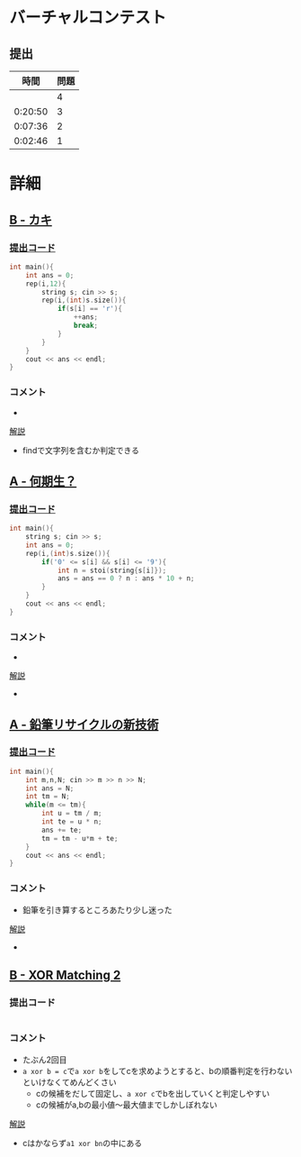 # バーチャルコンテスト

## 提出
|  時間  |  問題  |
| ---- | ---- |
|  | 4 |
| 0:20:50 | 3 |
| 0:07:36 | 2 |
| 0:02:46 | 1 |

# 詳細
## [B - カキ](https://atcoder.jp/contests/abc029/tasks/abc029_b)
### [提出コード](https://atcoder.jp/contests/abc029/submissions/32983481)
```c++
int main(){
    int ans = 0;
    rep(i,12){
        string s; cin >> s;
        rep(i,(int)s.size()){
            if(s[i] == 'r'){
                ++ans;
                break;
            }
        }
    }
    cout << ans << endl;
}
```

### コメント

* 

[解説](https://www.slideshare.net/chokudai/abc029)

* findで文字列を含むか判定できる

## [A - 何期生？](https://atcoder.jp/contests/arc052/tasks/arc052_a)
### [提出コード](https://atcoder.jp/contests/arc052/submissions/32983570)
```c++
int main(){
    string s; cin >> s;
    int ans = 0;
    rep(i,(int)s.size()){
        if('0' <= s[i] && s[i] <= '9'){
            int n = stoi(string{s[i]});
            ans = ans == 0 ? n : ans * 10 + n;
        }
    }
    cout << ans << endl;
}
```

### コメント

* 

[解説](https://img.atcoder.jp/data/arc/052/editorial.pdf)

* 


## [A - 鉛筆リサイクルの新技術](https://atcoder.jp/contests/arc011/tasks/arc011_1)
### [提出コード](https://atcoder.jp/contests/arc011/submissions/32983781)

```c++
int main(){
    int m,n,N; cin >> m >> n >> N;
    int ans = N;
    int tm = N;
    while(m <= tm){
        int u = tm / m;
        int te = u * n;
        ans += te;
        tm = tm - u*m + te;
    }
    cout << ans << endl;
}
```

### コメント

* 鉛筆を引き算するところあたり少し迷った 

[解説]()

* 


## [B - XOR Matching 2 ](https://atcoder.jp/contests/arc124/tasks/arc124_b)
### 提出コード

```c++

```

### コメント

* たぶん2回目
* ```a xor b = c```で```a xor b```をしてcを求めようとすると、bの順番判定を行わないといけなくてめんどくさい
    * cの候補をだして固定し、```a xor c```でbを出していくと判定しやすい
    * cの候補がa,bの最小値～最大値までしかしぼれない

[解説](https://atcoder.jp/contests/arc124/editorial/2329)

* cはかならず```a1 xor bn```の中にある
